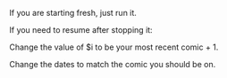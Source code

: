 If you are starting fresh, just run it.

If you need to resume after stopping it:

Change the value of $i to be your most recent comic + 1.

Change the dates to match the comic you should be on.
